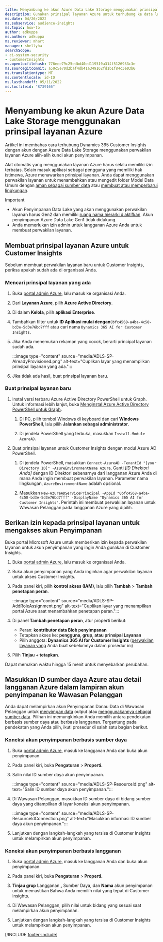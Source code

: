 ```yaml
---
title: Menyambung ke akun Azure Data Lake Storage menggunakan prinsipal layanan
description: Gunakan prinsipal layanan Azure untuk terhubung ke data lake Anda sendiri.
ms.date: 04/26/2022
ms.subservice: audience-insights
ms.topic: how-to
author: adkuppa
ms.author: adkuppa
ms.reviewer: mhart
manager: shellyha
searchScope:
- ci-system-security
- customerInsights
ms.openlocfilehash: 776eee79c25edbd40ed119510a314f5126933c3e
ms.sourcegitcommit: a50c5e70d2baf4db41a349162fd1b1f84c3e03b6
ms.translationtype: MT
ms.contentlocale: id-ID
ms.lasthandoff: 05/11/2022
ms.locfileid: "8739166"
---
```

# <a name="connect-to-an-azure-data-lake-storage-account-by-using-an-azure-service-principal"></a>Menyambung ke akun Azure Data Lake Storage menggunakan prinsipal layanan Azure

Artikel ini membahas cara terhubung Dynamics 365 Customer Insights dengan akun dengan Azure Data Lake Storage menggunakan perwakilan layanan Azure alih-alih kunci akun penyimpanan. 

Alat otomatis yang menggunakan layanan Azure harus selalu memiliki izin terbatas. Selain masuk aplikasi sebagai pengguna yang memiliki hak istimewa, Azure menawarkan prinsipal layanan. Anda dapat menggunakan perwakilan layanan untuk menambahkan atau mengedit folder Model Data Umum dengan [aman sebagai sumber data](connect-common-data-model.md) atau [membuat atau memperbarui lingkungan](create-environment.md).

> [!IMPORTANT]
> - Akun Penyimpanan Data Lake yang akan menggunakan perwakilan layanan harus Gen2 dan memiliki [ruang nama hierarki diaktifkan](/azure/storage/blobs/data-lake-storage-namespace). Akun penyimpanan Azure Data Lake Gen1 tidak didukung.
> - Anda memerlukan izin admin untuk langganan Azure Anda untuk membuat perwakilan layanan.

## <a name="create-an-azure-service-principal-for-customer-insights"></a>Membuat prinsipal layanan Azure untuk Customer Insights

Sebelum membuat perwakilan layanan baru untuk Customer Insights, periksa apakah sudah ada di organisasi Anda.

### <a name="look-for-an-existing-service-principal"></a>Mencari prinsipal layanan yang ada

1. Buka [portal admin Azure](https://portal.azure.com), lalu masuk ke organisasi Anda.

2. Dari **Layanan Azure**, pilih **Azure Active Directory**.

3. Di dalam **Kelola**, pilih **aplikasi Enterprise**.

4. Tambahkan filter untuk **ID Aplikasi mulai dengan**`0bfc4568-a4ba-4c58-bd3e-5d3e76bd7fff` atau cari nama `Dynamics 365 AI for Customer Insights`.

5. Jika Anda menemukan rekaman yang cocok, berarti principal layanan sudah ada. 
   
   :::image type="content" source="media/ADLS-SP-AlreadyProvisioned.png" alt-text="Cuplikan layar yang menampilkan prinsipal layanan yang ada.":::
   
6. Jika tidak ada hasil, buat prinsipal layanan baru.

### <a name="create-a-new-service-principal"></a>Buat prinsipal layanan baru

1. Instal versi terbaru Azure Active Directory PowerShell untuk Graph. Untuk informasi lebih lanjut, buka [Menginstal Azure Active Directory PowerShell untuk Graph](/powershell/azure/active-directory/install-adv2).

   1. Di PC, pilih tombol Windows di keyboard dan cari **Windows PowerShell**, lalu pilih **Jalankan sebagai administrator**.
   
   1. Di jendela PowerShell yang terbuka, masukkan `Install-Module AzureAD`.

2. Buat prinsipal layanan untuk Customer Insights dengan modul Azure AD PowerShell.

   1. Di jendela PowerShell, masukkan `Connect-AzureAD -TenantId "[your Directory ID]" -AzureEnvironmentName Azure`. Ganti *[ID Direktori Anda]* dengan ID Direktori sebenarnya dari langganan Azure Anda di mana Anda ingin membuat perwakilan layanan. Parameter nama lingkungan, `AzureEnvironmentName` adalah opsional.
  
   1. Masukkan `New-AzureADServicePrincipal -AppId "0bfc4568-a4ba-4c58-bd3e-5d3e76bd7fff" -DisplayName "Dynamics 365 AI for Customer Insights"`. Perintah ini membuat perwakilan layanan untuk Wawasan Pelanggan pada langganan Azure yang dipilih. 

## <a name="grant-permissions-to-the-service-principal-to-access-the-storage-account"></a>Berikan izin kepada prinsipal layanan untuk mengakses akun Penyimpanan

Buka portal Microsoft Azure untuk memberikan izin kepada perwakilan layanan untuk akun penyimpanan yang ingin Anda gunakan di Customer Insights.

1. Buka [portal admin Azure](https://portal.azure.com), lalu masuk ke organisasi Anda.

1. Buka akun penyimpanan yang Anda inginkan agar perwakilan layanan untuk akses Customer Insights.

1. Pada panel kiri, pilih **kontrol akses (IAM)**, lalu pilih **Tambah** > **Tambah penetapan peran**.

   :::image type="content" source="media/ADLS-SP-AddRoleAssignment.png" alt-text="Cuplikan layar yang menampilkan portal Azure saat menambahkan penetapan peran.":::

1. Di panel **Tambah penetapan peran**, atur properti berikut:
   - Peran: **kontributor data Blob penyimpanan**
   - Tetapkan akses ke: **pengguna, grup, atau prinsipal Layanan**
   - Pilih anggota: **Dynamics 365 AI for Customer Insights** ([perwakilan layanan yang](#create-a-new-service-principal) Anda buat sebelumnya dalam prosedur ini)

1.  Pilih **Tinjau + tetapkan**.

Dapat memakan waktu hingga 15 menit untuk menyebarkan perubahan.

## <a name="enter-the-azure-resource-id-or-the-azure-subscription-details-in-the-storage-account-attachment-to-customer-insights"></a>Masukkan ID sumber daya Azure atau detail langganan Azure dalam lampiran akun penyimpanan ke Wawasan Pelanggan

Anda dapat melampirkan akun Penyimpanan Danau Data di Wawasan Pelanggan untuk [menyimpan data](manage-environments.md) output atau [menggunakannya sebagai sumber data](connect-dataverse-managed-lake.md). Pilihan ini memungkinkan Anda memilih antara pendekatan berbasis sumber daya atau berbasis langganan. Tergantung pada pendekatan yang Anda pilih, ikuti prosedur di salah satu bagian berikut.

### <a name="resource-based-storage-account-connection"></a>Koneksi akun penyimpanan berbasis sumber daya

1. Buka [portal admin Azure](https://portal.azure.com), masuk ke langganan Anda dan buka akun penyimpanan.

1. Pada panel kiri, buka **Pengaturan** > **Properti**.

1. Salin nilai ID sumber daya akun penyimpanan.

   :::image type="content" source="media/ADLS-SP-ResourceId.png" alt-text="Salin ID sumber daya akun penyimpanan.":::

1. Di Wawasan Pelanggan, masukkan ID sumber daya di bidang sumber daya yang ditampilkan di layar koneksi akun penyimpanan.

   :::image type="content" source="media/ADLS-SP-ResourceIdConnection.png" alt-text="Masukkan informasi ID sumber daya akun penyimpanan.":::   

1. Lanjutkan dengan langkah-langkah yang tersisa di Customer Insights untuk melampirkan akun penyimpanan.

### <a name="subscription-based-storage-account-connection"></a>Koneksi akun penyimpanan berbasis langganan

1. Buka [portal admin Azure](https://portal.azure.com), masuk ke langganan Anda dan buka akun penyimpanan.

1. Pada panel kiri, buka **Pengaturan** > **Properti**.

1. **Tinjau grup** Langganan **,** Sumber Daya, dan **Nama** akun penyimpanan untuk memastikan Bahwa Anda memilih nilai yang tepat di Customer Insights.

1. Di Wawasan Pelanggan, pilih nilai untuk bidang yang sesuai saat melampirkan akun penyimpanan.

1. Lanjutkan dengan langkah-langkah yang tersisa di Customer Insights untuk melampirkan akun penyimpanan.


[!INCLUDE [footer-include](includes/footer-banner.md)]